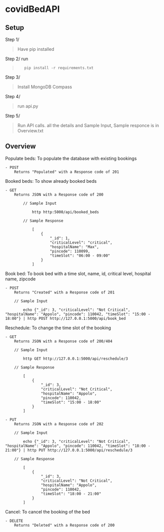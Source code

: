 # covidBedAPI

## Setup

Step 1/
>    Have pip installed 

Step 2/
    run 
>        pip install -r requirements.txt

Step 3/
>    Install MongoDB Compass

Step 4/
>    run api.py

Step 5/
>    Run API calls. all the details and Sample Input, Sample responce is in Overview.txt

## Overview

Populate beds:
	To populate the database with existing bookings

	- POST
		Returns "Populated" with a Response code of 201

Booked beds:
	To show already booked beds

	- GET
		Returns JSON with a Response code of 200

			// Sample Input

				http http:5000/api/booked_beds

			// Sample Response

				[
					{
						"_id": 1,
						"criticalLevel": "critical",
						"hospitalName": "Max",
						"pincode": 110099,
						"timeSlot": "06:00 - 09:00"
					}
				]

Book bed:
	To book bed with a time slot, name, id, critical level, hospital name, zipcode
	
	- POST
		Returns "Created" with a Response code of 201

		// Sample Input

			echo {"_id": 3, "criticalLevel": "Not Critical", "hospitalName": "Appolo", "pincode": 110042, "timeSlot": "15:00 - 18:00"} | http POST http://127.0.0.1:5000/api/book_bed


Reschedule:
	To change the time slot of the booking

	- GET
		Returns JSON with a Response code of 200/404

		// Sample Input

			http GET http://127.0.0.1:5000/api/reschedule/3

		// Sample Response

			[
				{
					"_id": 3,
					"criticalLevel": "Not Critical",
					"hospitalName": "Appolo",
					"pincode": 110042,
					"timeSlot": "15:00 - 18:00"
				}
			]

	- PUT
		Returns JSON with a Response code of 202

		// Sample Input

			echo {"_id": 3, "criticalLevel": "Not Critical", "hospitalName": "Appolo", "pincode": 110042, "timeSlot": "18:00 - 21:00"} | http PUT http://127.0.0.1:5000/api/reschedule/3

		// Sample Response

			[
				{
					"_id": 3,
					"criticalLevel": "Not Critical",
					"hospitalName": "Appolo",
					"pincode": 110042,
					"timeSlot": "18:00 - 21:00"
				}
			]



Cancel:
	To cancel the booking of the bed

	- DELETE
		Returns "Deleted" with a Response code of 200
